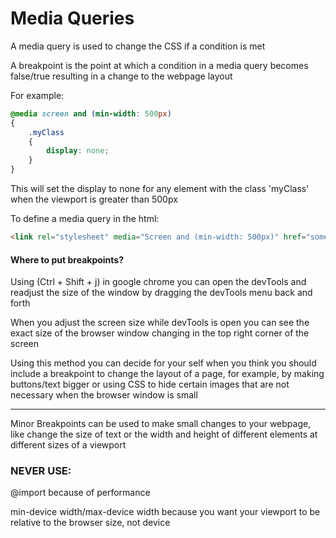 # Media Queries

A media query is used to change the CSS if a condition is met

A breakpoint is the point at which a condition in a media query becomes false/true resulting in a change to the webpage layout

For example:

```CSS
@media screen and (min-width: 500px)
{
    .myClass
    {
        display: none;
    }
}
```

This will set the display to none for any element with the class 'myClass' when the viewport is greater than 500px

To define a media query in the html:

```HTML
<link rel="stylesheet" media="Screen and (min-width: 500px)" href="someCssFile.css">
```

#### Where to put breakpoints?

Using (Ctrl + Shift + j) in google chrome you can open the devTools and readjust the size of the window by dragging the devTools menu back and forth

When you adjust the screen size while devTools is open you can see the exact size of the browser window changing in the top right corner of the screen

Using this method you can decide for your self when you think you should include a breakpoint to change the layout of a page, for example, by making buttons/text bigger or using CSS to hide certain images that are not necessary when the browser window is small

***

Minor Breakpoints can be used to make small changes to your webpage, like change the size of text or the width and height of different elements at different sizes of a viewport

### NEVER USE:

@import because of performance

min-device width/max-device width because you want your viewport to be relative to the browser size, not device
